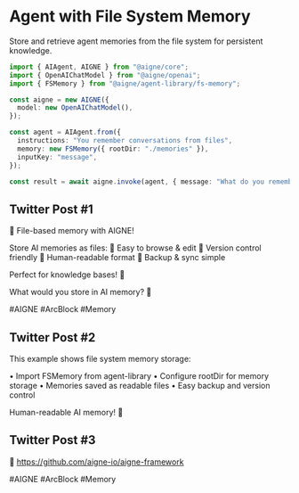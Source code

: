 # Agent with File System Memory

Store and retrieve agent memories from the file system for persistent knowledge.

```typescript
import { AIAgent, AIGNE } from "@aigne/core";
import { OpenAIChatModel } from "@aigne/openai";
import { FSMemory } from "@aigne/agent-library/fs-memory";

const aigne = new AIGNE({
  model: new OpenAIChatModel(),
});

const agent = AIAgent.from({
  instructions: "You remember conversations from files",
  memory: new FSMemory({ rootDir: "./memories" }),
  inputKey: "message",
});

const result = await aigne.invoke(agent, { message: "What do you remember about me?" });
```

## Twitter Post #1

📁 File-based memory with AIGNE!

Store AI memories as files:
📝 Easy to browse & edit
🔄 Version control friendly
👀 Human-readable format
💾 Backup & sync simple

Perfect for knowledge bases! 🧠

What would you store in AI memory? 🤔

#AIGNE #ArcBlock #Memory

## Twitter Post #2

This example shows file system memory storage:

• Import FSMemory from agent-library
• Configure rootDir for memory storage
• Memories saved as readable files
• Easy backup and version control

Human-readable AI memory! 📁

## Twitter Post #3

🤝 https://github.com/aigne-io/aigne-framework

#AIGNE #ArcBlock #Memory
